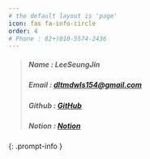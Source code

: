 ```yaml
---
# the default layout is 'page'
icon: fas fa-info-circle
order: 4
# Phone : 82+)010-5574-2436
---
```


> ##### Name : LeeSeungJin
> ##### Email  : dltmdwls154@gmail.com
> ##### Github  : [GitHub](https://github.com/seungjin-le)
> ##### Notion : [Notion](https://nasal-liver-b6b.notion.site/09696828711d488a99c30476205d0794)
{: .prompt-info }
